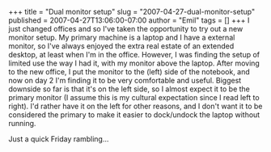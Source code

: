 +++
title = "Dual monitor setup"
slug = "2007-04-27-dual-monitor-setup"
published = 2007-04-27T13:06:00-07:00
author = "Emil"
tags = []
+++
I just changed offices and so I've taken the opportunity to try out a
new monitor setup. My primary machine is a laptop and I have a external
monitor, so I've always enjoyed the extra real estate of an extended
desktop, at least when I'm in the office. However, I was finding the
setup of limited use the way I had it, with my monitor above the laptop.
After moving to the new office, I put the monitor to the (left) side of
the notebook, and now on day 2 I'm finding it to be very comfortable and
useful. Biggest downside so far is that it's on the left side, so I
almost expect it to be the primary monitor (I assume this is my cultural
expectation since I read left to right). I'd rather have it on the left
for other reasons, and I don't want it to be considered the primary to
make it easier to dock/undock the laptop without running.  
  
Just a quick Friday rambling...
